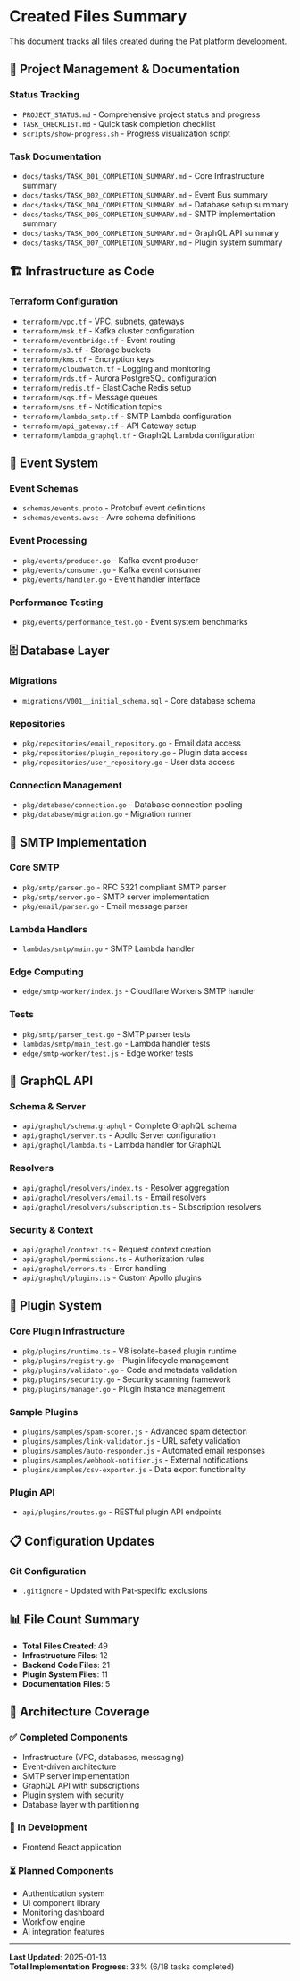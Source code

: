 # Created Files Summary

This document tracks all files created during the Pat platform development.

## 📁 Project Management & Documentation

### Status Tracking
- `PROJECT_STATUS.md` - Comprehensive project status and progress
- `TASK_CHECKLIST.md` - Quick task completion checklist
- `scripts/show-progress.sh` - Progress visualization script

### Task Documentation
- `docs/tasks/TASK_001_COMPLETION_SUMMARY.md` - Core Infrastructure summary
- `docs/tasks/TASK_002_COMPLETION_SUMMARY.md` - Event Bus summary
- `docs/tasks/TASK_004_COMPLETION_SUMMARY.md` - Database setup summary
- `docs/tasks/TASK_005_COMPLETION_SUMMARY.md` - SMTP implementation summary
- `docs/tasks/TASK_006_COMPLETION_SUMMARY.md` - GraphQL API summary
- `docs/tasks/TASK_007_COMPLETION_SUMMARY.md` - Plugin system summary

## 🏗️ Infrastructure as Code

### Terraform Configuration
- `terraform/vpc.tf` - VPC, subnets, gateways
- `terraform/msk.tf` - Kafka cluster configuration
- `terraform/eventbridge.tf` - Event routing
- `terraform/s3.tf` - Storage buckets
- `terraform/kms.tf` - Encryption keys
- `terraform/cloudwatch.tf` - Logging and monitoring
- `terraform/rds.tf` - Aurora PostgreSQL configuration
- `terraform/redis.tf` - ElastiCache Redis setup
- `terraform/sqs.tf` - Message queues
- `terraform/sns.tf` - Notification topics
- `terraform/lambda_smtp.tf` - SMTP Lambda configuration
- `terraform/api_gateway.tf` - API Gateway setup
- `terraform/lambda_graphql.tf` - GraphQL Lambda configuration

## 📡 Event System

### Event Schemas
- `schemas/events.proto` - Protobuf event definitions
- `schemas/events.avsc` - Avro schema definitions

### Event Processing
- `pkg/events/producer.go` - Kafka event producer
- `pkg/events/consumer.go` - Kafka event consumer
- `pkg/events/handler.go` - Event handler interface

### Performance Testing
- `pkg/events/performance_test.go` - Event system benchmarks

## 🗄️ Database Layer

### Migrations
- `migrations/V001__initial_schema.sql` - Core database schema

### Repositories
- `pkg/repositories/email_repository.go` - Email data access
- `pkg/repositories/plugin_repository.go` - Plugin data access
- `pkg/repositories/user_repository.go` - User data access

### Connection Management
- `pkg/database/connection.go` - Database connection pooling
- `pkg/database/migration.go` - Migration runner

## 📧 SMTP Implementation

### Core SMTP
- `pkg/smtp/parser.go` - RFC 5321 compliant SMTP parser
- `pkg/smtp/server.go` - SMTP server implementation
- `pkg/email/parser.go` - Email message parser

### Lambda Handlers
- `lambdas/smtp/main.go` - SMTP Lambda handler

### Edge Computing
- `edge/smtp-worker/index.js` - Cloudflare Workers SMTP handler

### Tests
- `pkg/smtp/parser_test.go` - SMTP parser tests
- `lambdas/smtp/main_test.go` - Lambda handler tests
- `edge/smtp-worker/test.js` - Edge worker tests

## 🔌 GraphQL API

### Schema & Server
- `api/graphql/schema.graphql` - Complete GraphQL schema
- `api/graphql/server.ts` - Apollo Server configuration
- `api/graphql/lambda.ts` - Lambda handler for GraphQL

### Resolvers
- `api/graphql/resolvers/index.ts` - Resolver aggregation
- `api/graphql/resolvers/email.ts` - Email resolvers
- `api/graphql/resolvers/subscription.ts` - Subscription resolvers

### Security & Context
- `api/graphql/context.ts` - Request context creation
- `api/graphql/permissions.ts` - Authorization rules
- `api/graphql/errors.ts` - Error handling
- `api/graphql/plugins.ts` - Custom Apollo plugins

## 🔌 Plugin System

### Core Plugin Infrastructure
- `pkg/plugins/runtime.ts` - V8 isolate-based plugin runtime
- `pkg/plugins/registry.go` - Plugin lifecycle management
- `pkg/plugins/validator.go` - Code and metadata validation
- `pkg/plugins/security.go` - Security scanning framework
- `pkg/plugins/manager.go` - Plugin instance management

### Sample Plugins
- `plugins/samples/spam-scorer.js` - Advanced spam detection
- `plugins/samples/link-validator.js` - URL safety validation
- `plugins/samples/auto-responder.js` - Automated email responses
- `plugins/samples/webhook-notifier.js` - External notifications
- `plugins/samples/csv-exporter.js` - Data export functionality

### Plugin API
- `api/plugins/routes.go` - RESTful plugin API endpoints

## 📋 Configuration Updates

### Git Configuration
- `.gitignore` - Updated with Pat-specific exclusions

## 📊 File Count Summary

- **Total Files Created**: 49
- **Infrastructure Files**: 12
- **Backend Code Files**: 21
- **Plugin System Files**: 11
- **Documentation Files**: 5

## 🎯 Architecture Coverage

### ✅ Completed Components
- Infrastructure (VPC, databases, messaging)
- Event-driven architecture
- SMTP server implementation  
- GraphQL API with subscriptions
- Plugin system with security
- Database layer with partitioning

### 🚧 In Development
- Frontend React application

### ⏳ Planned Components
- Authentication system
- UI component library
- Monitoring dashboard
- Workflow engine
- AI integration features

---

**Last Updated**: 2025-01-13  
**Total Implementation Progress**: 33% (6/18 tasks completed)